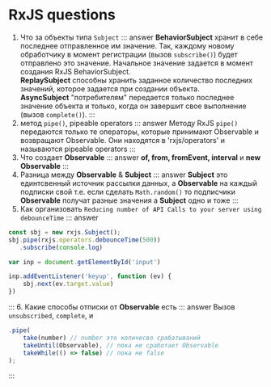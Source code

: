 # RxJS questions
1. Что за объекты типа `Subject`
::: answer
**BehaviorSubject** хранит в себе последнее отправленное им значение. Так, каждому новому обработчику в момент регистрации (вызов `subscribe()`) будет отправлено это значение.
Начальное значение задается в момент создания RxJS BehaviorSubject.<br/>
**ReplaySubject** способны хранить заданное количество последних значений, которое задается при создании объекта.<br/>
**AsyncSubject** "потребителям" передается только последнее значение объекта и только, когда он завершит свое выполнение (вызов `complete()`).
:::
2. метод `pipe()`, pipeable operators
::: answer
Методу RxJS `pipe()` передаются только те операторы, которые принимают Observable и возвращают Observable. 
Они находятся в 'rxjs/operators' и называются pipeable operators
:::
3. Что создает **Observable**
::: answer
**of, from, fromEvent, interval** и **new Observable**
:::
4. Разница между  **Observable** & **Subject**
::: answer
**Subject** это единтсвенный источник рассылки данных, а **Observable** на каждый подписки свой
т.е. если сделать `Math.random()` то подписчики **Observable** получат разные значения а **Subject** одно и тоже
:::
5. Как организовать `Reducing number of API Calls to your server using debounceTime`
::: answer
```javascript
const sbj = new rxjs.Subject();
sbj.pipe(rxjs.operators.debounceTime(500))
   .subscribe(console.log)

var inp = document.getElementById('input')

inp.addEventListener('keyup', function (ev) {
    sbj.next(ev.target.value)
})
```
:::
6. Какие способы отписки от **Observable** есть
::: answer
Вызов `unsubscribed`, `complete`, и 
```javascript
.pipe(
    take(number) // number это количесво срабатываний   
    takeUntil(Observable), // пока не сработает Observable
    takeWhile(() => false) // пока не false
);
```
:::
